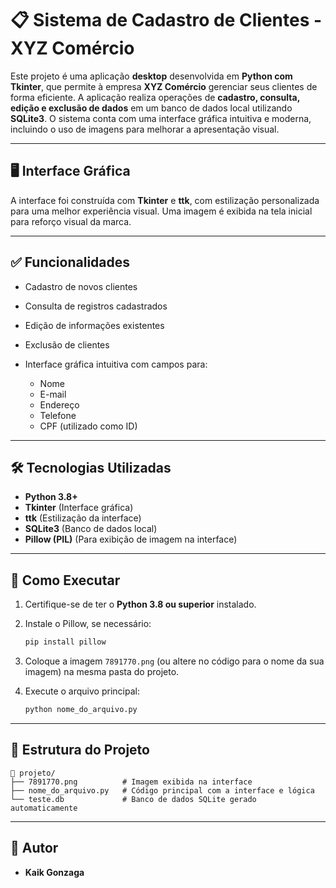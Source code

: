 # 📋 Sistema de Cadastro de Clientes - XYZ Comércio

Este projeto é uma aplicação **desktop** desenvolvida em **Python com Tkinter**, que permite à empresa **XYZ Comércio** gerenciar seus clientes de forma eficiente. A aplicação realiza operações de **cadastro, consulta, edição e exclusão de dados** em um banco de dados local utilizando **SQLite3**. O sistema conta com uma interface gráfica intuitiva e moderna, incluindo o uso de imagens para melhorar a apresentação visual.

---

## 🖥️ Interface Gráfica

A interface foi construída com **Tkinter** e **ttk**, com estilização personalizada para uma melhor experiência visual. Uma imagem é exibida na tela inicial para reforço visual da marca.

---

## ✅ Funcionalidades

* Cadastro de novos clientes
* Consulta de registros cadastrados
* Edição de informações existentes
* Exclusão de clientes
* Interface gráfica intuitiva com campos para:

  * Nome
  * E-mail
  * Endereço
  * Telefone
  * CPF (utilizado como ID)

---

## 🛠 Tecnologias Utilizadas

* **Python 3.8+**
* **Tkinter** (Interface gráfica)
* **ttk** (Estilização da interface)
* **SQLite3** (Banco de dados local)
* **Pillow (PIL)** (Para exibição de imagem na interface)

---

## 🚀 Como Executar

1. Certifique-se de ter o **Python 3.8 ou superior** instalado.
2. Instale o Pillow, se necessário:

   ```bash
   pip install pillow
   ```
3. Coloque a imagem `7891770.png` (ou altere no código para o nome da sua imagem) na mesma pasta do projeto.
4. Execute o arquivo principal:

   ```bash
   python nome_do_arquivo.py
   ```

---

## 📂 Estrutura do Projeto

```
📁 projeto/
├── 7891770.png          # Imagem exibida na interface
├── nome_do_arquivo.py   # Código principal com a interface e lógica
└── teste.db             # Banco de dados SQLite gerado automaticamente
```

---

## 👤 Autor

* **Kaik Gonzaga**

